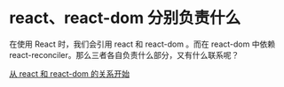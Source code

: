 # react、react-dom 分别负责什么

在使用 React 时，我们会引用 react 和 react-dom 。而在 react-dom 中依赖 react-reconciler。那么三者各自负责什么部分，又有什么联系呢？

[从 react 和 react-dom 的关系开始](https://segmentfault.com/a/1190000037534946)
